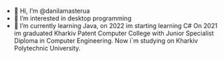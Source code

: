 - 👋 Hi, I’m @danilamasterua
- 👀 I’m interested in desktop programming
- 🌱 I’m currently learning Java, on 2022 im starting learning C#
On 2021 im graduated Kharkiv Patent Computer College with Junior Specialist Diploma in Computer Engineering. Now i`m studying on Kharkiv Polytechnic University.

<!---
danilamasterua/danilamasterua is a ✨ special ✨ repository because its `README.md` (this file) appears on your GitHub profile.
You can click the Preview link to take a look at your changes.
--->
